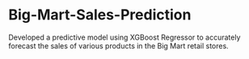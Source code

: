 # Big-Mart-Sales-Prediction
Developed a predictive model using XGBoost Regressor to accurately forecast the sales of various products in the Big Mart retail stores.
